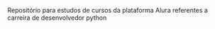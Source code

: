 Repositório para estudos de cursos da plataforma Alura referentes a carreira de desenvolvedor python
